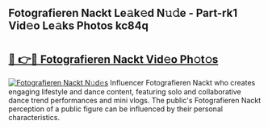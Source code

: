 ## Fotografieren Nackt Le𝚊k𝚎d N𝚞𝚍e - Part-rk1 Vid𝚎o Le𝚊ks Photos kc84q

# <h2><a href="http://fbake4.evod.top/?m=Fotografieren+Nackt">🔗 👉🔴 Fotografieren Nackt Vid𝚎o Ph𝚘t𝚘s</a></h2>

[![Fotografieren Nackt N𝚞d𝚎s](https://i.imgur.com/8V9OHl7.gif)](http://fbake4.evod.top/?m=Fotografieren+Nackt)
Influencer Fotografieren Nackt who creates engaging lifestyle and dance content, featuring solo and collaborative dance trend performances and mini vlogs. The public's Fotografieren Nackt perception of a public figure can be influenced by their personal characteristics. 

